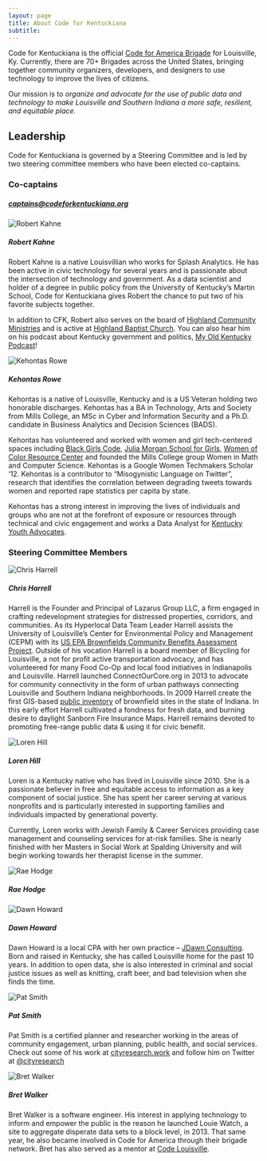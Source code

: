 ```yaml
---
layout: page
title: About Code for Kentuckiana
subtitle: 
---
```


Code for Kentuckiana is the official <a href="https://brigade.codeforamerica.org/about">Code for America Brigade</a> for Louisville, Ky. Currently, there are 70+ Brigades across the United States, bringing together community organizers, developers, and designers to use technology to improve the lives of citizens.

Our mission is to <em>organize and advocate for the use of public data and technology to make Louisville and Southern Indiana a more safe, resilient, and equitable place.</em>

<h2>Leadership</h2>
Code for Kentuckiana is governed by a Steering Committee and is led by two steering committee members who have been elected co-captains.

<h3>Co-captains</h3>
<h5><a href="mailto:captains@codeforkentuckiana.org">captains@codeforkentuckiana.org</a></h5>
<div class="bio">
	<img src="/img/headshots/robert-kahne.jpg" alt="Robert Kahne">
	<h5>Robert Kahne</h5>
	<p>Robert Kahne is a native Louisvillian who works for Splash Analytics. He has been active in civic technology for several years and is passionate about the intersection of technology and government. As a data scientist and holder of a degree in public policy from the University of Kentucky’s Martin School, Code for Kentuckiana gives Robert the chance to put two of his favorite subjects together.</p>
	<p>In addition to CFK, Robert also serves on the board of <a href="https://www.hcmlouisville.org/">Highland Community Ministries</a> and is active at <a href="https://hbclouisville.org/">Highland Baptist Church</a>. You can also hear him on his podcast about Kentucky government and politics, <a href="https://myoldkentuckypodcast.podbean.com/">My Old Kentucky Podcast</a>!</p>
</div>

<div class="bio">
	<img src="/img/headshots/kehontas-rowe.jpg" alt="Kehontas Rowe">
	<h5>Kehontas Rowe</h5>
	<p>Kehontas is a native of Louisville, Kentucky and is a US Veteran holding two honorable discharges. Kehontas has a BA in Technology, Arts and Society from Mills College, an MSc in Cyber and Information Security and a Ph.D. candidate in Business Analytics and Decision Sciences (BADS).</p>
	<p>Kehontas has volunteered and worked with women and girl tech-centered spaces including <a href="http://www.blackgirlscode.com/">Black Girls Code</a>, <a href="https://www.juliamorganschool.org">Julia Morgan School for Girls</a>, <a href="https://changingthepresent.org/collections/women-of-color-resource-center">Women of Color Resource Center</a> and founded the Mills College group Women in Math and Computer Science. Kehontas is a Google Women Techmakers Scholar ‘12. Kehontas is a contributor to “Misogynistic Language on Twitter”, research that identifies the correlation between degrading tweets towards women and reported rape statistics per capita by state.</p>
	<p>Kehontas has a strong interest in improving the lives of individuals and groups who are not at the forefront of exposure or resources through technical and civic engagement and works a Data Analyst for <a href="https://kyyouth.org/">Kentucky Youth Advocates</a>.</p>
</div>

<h3>Steering Committee Members</h3>

<div class="bio">
	<img src="/img/headshots/chris-harrell.jpg" alt="Chris Harrell">
	<h5>Chris Harrell</h5>
	<p>Harrell is the Founder and Principal of Lazarus Group LLC, a firm engaged in crafting redevelopment strategies for distressed properties, corridors, and communities. As its Hyperlocal Data Team Leader Harrell assists the University of Louisville’s Center for Environmental Policy and Management (CEPM) with its <a href="http://louisville.edu/cepm/projects/brownfields-and-safe-soil/welcome-to-the-brownfields-community-benefits-project-page">US EPA Brownfields Community Benefits Assessment Project</a>. Outside of his vocation Harrell is a board member of Bicycling for Louisville, a not for profit active transportation advocacy, and has volunteered for many Food Co-Op and local food initiatives in Indianapolis and Louisville. Harrell launched ConnectOurCore.org in 2013 to advocate for community connectivity in the form of urban pathways connecting Louisville and Southern Indiana neighborhoods. In 2009 Harrell create the first GIS-based <a href="http://maps.indy.gov/MapIndy/index.html?theme=Brownfields">public inventory</a> of brownfield sites in the state of Indiana. In this early effort Harrell cultivated a fondness for fresh data, and burning desire to daylight Sanborn Fire Insurance Maps. Harrell remains devoted to promoting free-range public data & using it for civic benefit. </p>
</div>

<div class="bio">
	<img src="/img/headshots/loren-hill.jpg" alt="Loren Hill">
	<h5>Loren Hill</h5>
	<p>Loren is a Kentucky native who has lived in Louisville since 2010. She is a passionate believer in free and equitable access to information as a key component of social justice. She has spent her career serving at various nonprofits and is particularly interested in supporting families and individuals impacted by generational poverty.</p>
	<p>Currently, Loren works with Jewish Family & Career Services providing case management and counseling services for at-risk families. She is nearly finished with her Masters in Social Work at Spalding University and will begin working towards her therapist license in the summer.</p>
</div>

<div class="bio">
	<img src="/img/headshots/rae-hodge.jpg" alt="Rae Hodge">
	<h5>Rae Hodge</h5>
	<p></p>
</div>

<div class="bio">
	<img src="/img/headshots/dawn-howard.jpg" alt="Dawn Howard">
	<h5>Dawn Howard</h5>
	<p>Dawn Howard is a local CPA with her own practice – <a href="https://www.jdawnconsulting.com/">JDawn Consulting</a>. Born and raised in Kentucky, she has called Louisville home for the past 10 years. In addition to open data, she is also interested in criminal and social justice issues as well as knitting, craft beer, and bad television when she finds the time.</p>
</div>

<div class="bio">
	<img src="/img/headshots/pat-smith.jpg" alt="Pat Smith">
	<h5>Pat Smith</h5>
	<p>Pat Smith is a certified planner and researcher working in the areas of community engagement, urban planning, public health, and social services. Check out some of his work at <a href="http://cityresearch.work">cityresearch.work</a> and follow him on Twitter at <a href="https://twitter.com/cityresearch">@cityresearch</a></p>
</div>

<div class="bio">
	<img src="/img/headshots/bret-walker.jpg" alt="Bret Walker">
	<h5>Bret Walker</h5>
	<p>Bret Walker is a software engineer. His interest in applying technology to inform and empower the public is the reason he launched Louie Watch, a site to aggregate disperate data sets to a block level, in 2013. That same year, he also became involved in Code for America through their brigade network. Bret has also served as a mentor at <a href="https://codelouisville.org">Code Louisville</a>.</p>
</div>
